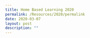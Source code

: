 ```yaml
---
title: Home Based Learning 2020
permalink: /Resources/2020/permalink
date: 2020-03-07
layout: post
description: ""
---
```

